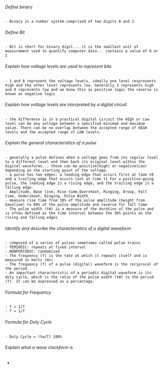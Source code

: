 ###### Define binary
	- Binary is a number system comprised of two digits 0 and 1 

###### Define Bit
	- Bit is short for binary digit... it is the smallest unit of measurement used to quantify computer data... contains a value of 0 or 1

###### Explain how voltage levels are used to represent bits
	- 1 and 0 represent the voltage levels, ideally one level respresents high and the other level represents low. Generally 1 represents high and 0 represents low and we know this as positive logic the reverse is known as negative logic

###### Explain how voltage levels are interpreted by a digital circuit
	- the difference is in a practical digital circuit the HIgh or Low level can be any voltage between a specified minimum and maximum value. There can be no overlap between the accepted range of HIGH levels and the accepted range of LOW levels.

###### Explain the general characteristics of a pulse
	- generally a pulse defines when a voltage goes from its regular level to a different level and then back its original level within the digital waveforms... these can be positive(High) or negative(Low) depending on the starting point of the voltage.
	- a pulse has two edges: a leading edge that occurs first at time t0 and a trailing edge that occurs last at time t1 For a positive-going pulse, the leading edge is a rising edge, and the trailing edge is a falling edge.
	- Amplitude, Base line, Rise time,Overshoot, Ringing, Droop, Fall time, Undershoot, Ringing, Pulse Width
	- measure rise time from 10% of the pulse amplitude (height from baseline) to 90% of the pulse amplitude and reverse for fall time
	- The pulse width (tW) is a measure of the duration of the pulse and is often defined as the time interval between the 50% points on the rising and falling edges

###### Identify and describe the characteristics of a digital waveform
	- composed of a series of pulses sometimes called pulse trains
	- PERIODIC: repeats at fixed interval
	- NONPERIODIC: randomized
	- The frequency (f) is the rate at which it repeats itself and is measured in hertz (Hz)
	- The frequency (f) of a pulse (digital) waveform is the reciprocal of the period.
	- An important characteristic of a periodic digital waveform is its duty cycle, which is the ratio of the pulse width (tW) to the period (T). It can be expressed as a percentage.

###### Formula for Frequency
	- f = 1/T
	- T = 1/f

###### Formula for Duty Cycle
	- Duty Cycle = (tw/T) 100%

###### Explain what a wave clockform is
- 

